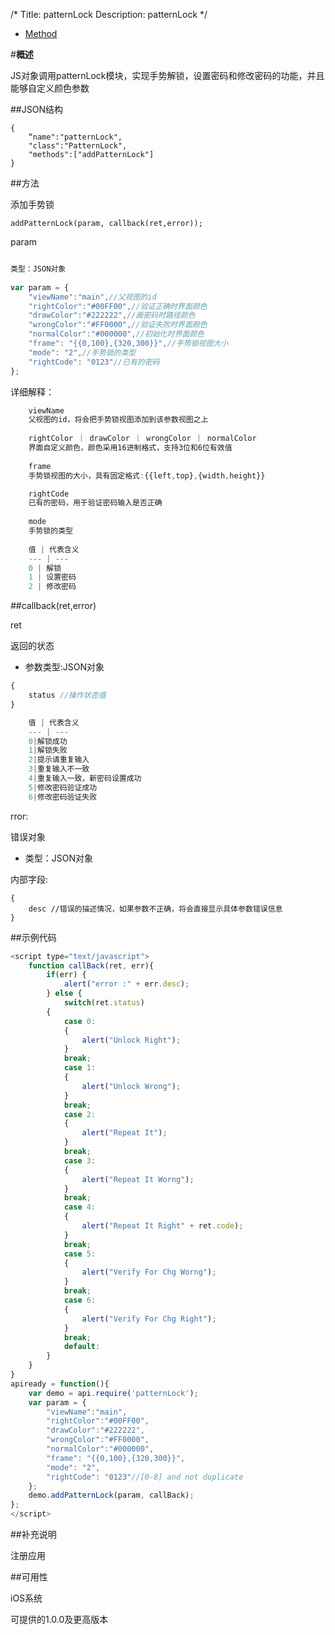/*
Title: patternLock
Description: patternLock
*/

<ul id="tab" class="clearfix">
	<li class="active"><a href="#method-content">Method</a></li>
</ul>
<div id="method-content">

#**概述**

JS对象调用patternLock模块，实现手势解锁，设置密码和修改密码的功能，并且能够自定义颜色参数

##JSON结构

	{
		“name":"patternLock", 
		"class":"PatternLock",
		"methods":["addPatternLock"]
	}

##方法

添加手势锁

	addPatternLock(param, callback(ret,error));

param  

```js

类型：JSON对象
		
var param = {
	"viewName":"main",//父视图的id
	"rightColor":"#00FF00",//验证正确时界面颜色
	"drawColor":"#222222",//画密码时路径颜色
	"wrongColor":"#FF0000",//验证失败时界面颜色
	"normalColor":"#000000",//初始化时界面颜色
	"frame": "{{0,100},{320,300}}",//手势锁视图大小
	"mode": "2",//手势锁的类型
	"rightCode": "0123"//已有的密码
};```

详细解释：

```js
	viewName
	父视图的id，将会把手势锁视图添加到该参数视图之上
		
	rightColor ｜ drawColor ｜ wrongColor ｜ normalColor
	界面自定义颜色，颜色采用16进制格式，支持3位和6位有效值
	
	frame
	手势锁视图的大小，具有固定格式:{{left,top},{width,height}}

	rightCode
	已有的密码，用于验证密码输入是否正确
		
	mode
	手势锁的类型
		
	值 | 代表含义
	--- | --- 
	0 | 解锁
	1 | 设置密码
	2 | 修改密码
```		

##callback(ret,error)

ret

返回的状态

- 参数类型:JSON对象

```js
{
	status //操作状态值
}

	值 | 代表含义
	--- | --- 
	0|解锁成功
	1|解锁失败
	2|提示请重复输入
	3|重复输入不一致
	4|重复输入一致，新密码设置成功
	5|修改密码验证成功
	6|修改密码验证失败
```
rror:
	
错误对象

- 类型：JSON对象
		
内部字段:

	{
		desc //错误的描述情况，如果参数不正确，将会直接显示具体参数错误信息
	}

##示例代码

```js
<script type="text/javascript">
	function callBack(ret, err){
		if(err) {
			alert("error :" + err.desc);
		} else {
			switch(ret.status)
		{
			case 0:
			{
				alert("Unlock Right");
			}
			break;
			case 1:
			{
				alert("Unlock Wrong");
			}
			break;
			case 2:
			{	
				alert("Repeat It");
			}
			break;
			case 3:
			{
				alert("Repeat It Worng");
			}
			break;
			case 4:
			{
				alert("Repeat It Right" + ret.code);
			}
			break;
			case 5:
			{
				alert("Verify For Chg Worng");
			}
			break;
			case 6:
			{
				alert("Verify For Chg Right");
			}
			break;
			default:
		}
	}
}
apiready = function(){
	var demo = api.require('patternLock');
	var param = {
		"viewName":"main",
		"rightColor":"#00FF00",
		"drawColor":"#222222",
		"wrongColor":"#FF0000",
		"normalColor":"#000000",
		"frame": "{{0,100},{320,300}}",
		"mode": "2",
		"rightCode": "0123"//[0-8] and not duplicate
	};
	demo.addPatternLock(param, callBack);
};
</script>
```

##补充说明

注册应用

##可用性

iOS系统

可提供的1.0.0及更高版本
